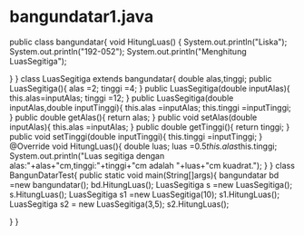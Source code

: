 # bangundatar1.java

public class bangundatar{
  void HitungLuas() {
      System.out.println("Liska");
      System.out.println("192-052");
      System.out.println("Menghitung LuasSegitiga");
      
  }
}
class LuasSegitiga extends bangundatar{
   double alas,tinggi;
   public LuasSegitiga(){
       alas =2;
       tinggi =4;
 }
 public LuasSegitiga(double inputAlas){
       this.alas=inputAlas;
       tinggi =12;
 }
 public LuasSegitiga(double inputAlas,double inputTinggi){
       this.alas =inputAlas;
       this.tinggi =inputTinggi;
 }
 public double getAlas(){
       return alas;
 }
 public void setAlas(double inputAlas){
       this.alas =inputAlas;
 }
 public double getTinggi(){
       return tinggi;
 }
 public void setTinggi(double inputTinggi){
        this.tinggi =inputTinggi;
 }
 @Override
  void HitungLuas(){
        double luas;
        luas =0.5*this.alas*this.tinggi;
        System.out.println("Luas segitiga dengan alas:"+alas+"cm,tinggi:"+tinggi+"cm adalah "+luas+"cm kuadrat.");
       }
  }
    class BangunDatarTest{
      public static void main(String[]args){
      bangundatar bd =new bangundatar();
      bd.HitungLuas();
      LuasSegitiga s =new LuasSegitiga();
      s.HitungLuas();
      LuasSegitiga s1 =new LuasSegitiga(10);
      s1.HitungLuas();
      LuasSegitiga s2 = new LuasSegitiga(3,5);
      s2.HitungLuas();
   
  }
}
